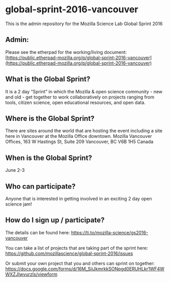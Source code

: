 # global-sprint-2016-vancouver
This is the admin repository for the Mozilla Science Lab Global Sprint 2016

## Admin:
Please see the etherpad for the working/living document: <br>
[https://public.etherpad-mozilla.org/p/global-sprint-2016-vancouver](https://public.etherpad-mozilla.org/p/global-sprint-2016-vancouver)

## What is the Global Sprint?
It is a 2 day “Sprint” in which the Mozilla & open science community - new and old - get together to work collaboratively on projects ranging from tools, citizen science, open educational resources, and open data. 

## Where is the Global Sprint?
There are sites around the world that are hosting the event including a site here in Vancouver at the Mozilla Office downtown. 
Mozilla Vancouver Offices, 163 W Hastings St, Suite 209 Vancouver, BC V6B 1H5 Canada

## When is the Global Sprint?
June 2-3

## Who can participate?
Anyone that is interested in getting involved in an exciting 2 day open science jam! 

## How do I sign up / participate?
The details can be found here:
https://ti.to/mozilla-science/gs2016-vancouver

You can take a list of projects that are taking part of the sprint here:
https://github.com/mozillascience/global-sprint-2016/issues

Or submit your own project that you and others can sprint on together:
https://docs.google.com/forms/d/16M_SiiJkmrkkSONpgd0ERUHLkr1WF4WWXZJIwvurzIs/viewform
